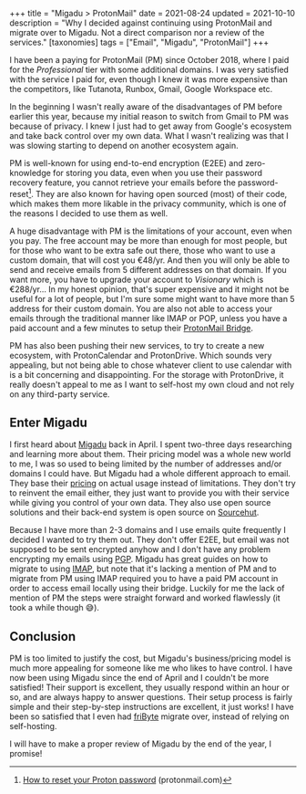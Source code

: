 +++
title = "Migadu > ProtonMail"
date = 2021-08-24
updated = 2021-10-10
description = "Why I decided against continuing using ProtonMail and migrate over to Migadu. Not a direct comparison nor a review of the services."
[taxonomies]
tags = ["Email", "Migadu", "ProtonMail"] 
+++

I have been a paying for ProtonMail (PM) since October 2018, where I paid for the _Professional_ tier with some additional domains. I was very satisfied with the service I paid for, even though I knew it was more expensive than the competitors, like Tutanota, Runbox, Gmail, Google Workspace etc.

In the beginning I wasn't really aware of the disadvantages of PM before earlier this year, because my initial reason to switch from Gmail to PM was because of privacy. I knew I just had to get away from Google's ecosystem and take back control over my own data.
What I wasn't realizing was that I was slowing starting to depend on another ecosystem again.

PM is well-known for using end-to-end encryption (E2EE) and zero-knowledge for storing you data, even when you use their password recovery feature, you cannot retrieve your emails before the password-reset[^1]. They are also known for having open sourced (most) of their code, which makes them more likable in the privacy community, which is one of the reasons I decided to use them as well.

A huge disadvantage with PM is the limitations of your account, even when you pay. The free account may be more than enough for most people, but for those who want to be extra safe out there, those who want to use a custom domain, that will cost you €48/yr. And then you will only be able to send and receive emails from 5 different addresses on that domain. If you want more, you have to upgrade your account to _Visionary_ which is €288/yr... In my honest opinion, that's super expensive and it might not be useful for a lot of people, but I'm sure some might want to have more than 5 address for their custom domain.
You are also not able to access your emails through the traditional manner like IMAP or POP, unless you have a paid account and a few minutes to setup their [ProtonMail Bridge][pm-bridge].

PM has also been pushing their new services, to try to create a new ecosystem, with ProtonCalendar and ProtonDrive. Which sounds very appealing, but not being able to chose whatever client to use calendar with is a bit concerning and disappointing. For the storage with ProtonDrive, it really doesn't appeal to me as I want to self-host my own cloud and not rely on any third-party service.

## Enter Migadu

I first heard about [Migadu][migadu] back in April. I spent two-three days researching and learning more about them. Their pricing model was a whole new world to me, I was so used to being limited by the number of addresses and/or domains I could have. But Migadu had a whole different approach to email. They base their [pricing](https://www.migadu.com/pricing/) on actual usage instead of limitations. They don't try to reinvent the email either, they just want to provide you with their service while giving you control of your own data. They also use open source solutions and their back-end system is open source on [Sourcehut](https://git.sr.ht/~migadu/).

Because I have more than 2-3 domains and I use emails quite frequently I decided I wanted to try them out. They don't offer E2EE, but email was not supposed to be sent encrypted anyhow and I don't have any problem encrypting my emails using [PGP][pgp].
Migadu has great guides on how to migrate to using [IMAP][imap-guide], but note that it's lacking a mention of PM and to migrate from PM using IMAP required you to have a paid PM account in order to access email locally using their bridge. Luckily for me the lack of mention of PM the steps were straight forward and worked flawlessly (it took a while though 😅).

## Conclusion

PM is too limited to justify the cost, but Migadu's business/pricing model is much more appealing for someone like me who likes to have control.
I have now been using Migadu since the end of April and I couldn't be more satisfied! Their support is excellent, they usually respond within an hour or so, and are always happy to answer questions.
Their setup process is fairly simple and their step-by-step instructions are excellent, it just works!
I have been so satisfied that I even had [friByte][fribyte] migrate over, instead of relying on self-hosting.

I will have to make a proper review of Migadu by the end of the year, I promise!

[^1]: [How to reset your Proton password](https://protonmail.com/support/knowledge-base/reset-password/) (protonmail.com)

[pm-bridge]: https://protonmail.com/bridge/
[migadu]: https://migadu.com
[pgp]: https://en.wikipedia.org/wiki/Pretty_Good_Privacy
[imap-guide]: https://www.migadu.com/guides/imapsync/
[fribyte]: https://fribyte.no
[fribyte]: https://fribyte.no
